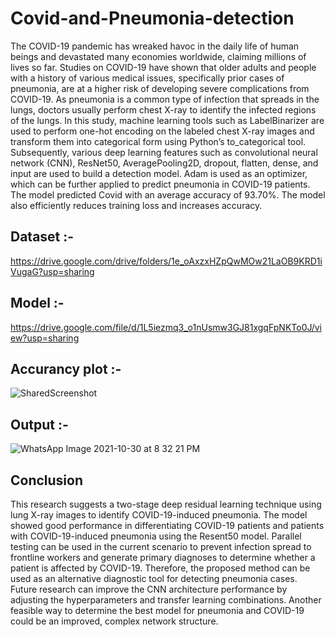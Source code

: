 # Covid-and-Pneumonia-detection
The COVID-19 pandemic has wreaked havoc in the daily life of human beings and devastated many economies worldwide, claiming millions of lives so far. Studies on COVID-19 have shown that older adults and people with a history of various medical issues, specifically prior cases of pneumonia, are at a higher risk of developing severe complications from COVID-19. As pneumonia is a common type of infection that spreads in the lungs, doctors usually perform chest X-ray to identify the infected regions of the lungs. In this study, machine learning tools such as LabelBinarizer are used to perform one-hot encoding on the labeled chest X-ray images and transform them into categorical form using Python’s to_categorical tool. Subsequently, various deep learning features such as convolutional neural network (CNN), ResNet50, AveragePooling2D, dropout, flatten, dense, and input are used to build a detection model. Adam is used as an optimizer, which can be further applied to predict pneumonia in COVID-19 patients. The model predicted Covid with an average accuracy of 93.70%. The model also efficiently reduces training loss and increases accuracy.


## Dataset :- 
https://drive.google.com/drive/folders/1e_oAxzxHZpQwMOw21LaOB9KRD1iVugaG?usp=sharing

## Model :- 
https://drive.google.com/file/d/1L5iezmq3_o1nUsmw3GJ81xgqFpNKTo0J/view?usp=sharing

## Accurancy plot :- 
![SharedScreenshot](https://user-images.githubusercontent.com/86012289/139533187-ce32206f-997c-4a4a-bace-5508f57b84b9.jpg)


## Output :- 
![WhatsApp Image 2021-10-30 at 8 32 21 PM](https://user-images.githubusercontent.com/86012289/139542288-a115f5c3-7db4-4c7e-9400-344042821b54.jpeg)


## Conclusion
This research suggests a two-stage deep residual learning technique using lung X-ray images to identify COVID-19-induced pneumonia. The model showed good performance in differentiating COVID-19 patients and patients with COVID-19-induced pneumonia using the Resent50 model. Parallel testing can be used in the current scenario to prevent infection spread to frontline workers and generate primary diagnoses to determine whether a patient is affected by COVID-19. Therefore, the proposed method can be used as an alternative diagnostic tool for detecting pneumonia cases. Future research can improve the CNN architecture performance by adjusting the hyperparameters and transfer learning combinations. Another feasible way to determine the best model for pneumonia and COVID-19 could be an improved, complex network structure.


